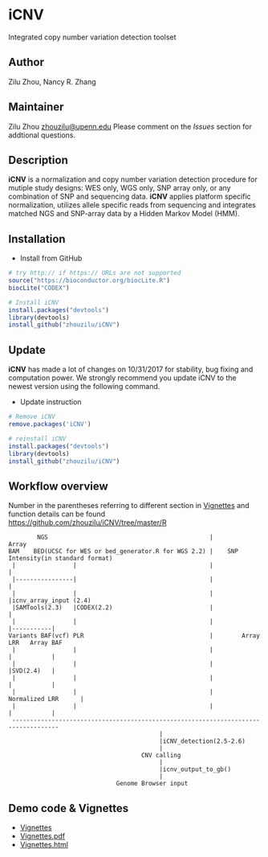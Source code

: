 # iCNV
Integrated copy number variation detection toolset

## Author
Zilu Zhou, Nancy R. Zhang

## Maintainer
Zilu Zhou <zhouzilu@upenn.edu>
Please comment on the *Issues* section for addtional questions.

## Description
**iCNV** is a normalization and copy number variation detection procedure for mutiple study designs: WES only, WGS only, SNP array only, or any combination of SNP and sequencing data. **iCNV** applies platform specific normalization, utilizes allele specific reads from sequencing and integrates matched NGS and SNP-array data by a Hidden Markov Model (HMM).

## Installation
* Install from GitHub
```r
# try http:// if https:// URLs are not supported
source("https://bioconductor.org/biocLite.R")
biocLite("CODEX")

# Install iCNV
install.packages("devtools")
library(devtools)
install_github("zhouzilu/iCNV")
```

## Update
**iCNV** has made a lot of changes on 10/31/2017 for stability, bug fixing and computation power. We strongly recommend you update iCNV to the newest version using the following command.
* Update instruction
```r
# Remove iCNV
remove.packages('iCNV')

# reinstall iCNV
install.packages("devtools")
library(devtools)
install_github("zhouzilu/iCNV")
```

## Workflow overview
Number in the parentheses referring to different section in [Vignettes](https://github.com/zhouzilu/iCNV/blob/master/vignettes/iCNV-vignette.Rmd) and function details can be found https://github.com/zhouzilu/iCNV/tree/master/R
```
        NGS                                             |           Array
BAM    BED(UCSC for WES or bed_generator.R for WGS 2.2) |    SNP Intensity(in standard format)
 |                |                                     |             |
 |----------------|                                     |             |
 |                |                                     |             |icnv_array_input (2.4)
 |SAMTools(2.3)   |CODEX(2.2)                           |             |
 |                |                                     |             |-----------|
Variants BAF(vcf) PLR                                   |        Array LRR   Array BAF
 |                |                                     |             |           |
 |                |                                     |             |SVD(2.4)   |
 |                |                                     |             |           |
 |                |                                     |     Normalized LRR      |
 |                |                                     |             |           |
 -----------------------------------------------------------------------------------
                                          |
                                          |iCNV_detection(2.5-2.6)
                                          |
                                     CNV calling
                                          |
                                          |icnv_output_to_gb()
                                          |
                              Genome Browser input
```
## Demo code & Vignettes
* [Vignettes](https://github.com/zhouzilu/iCNV/blob/master/vignettes/iCNV-vignette.Rmd)
* [Vignettes.pdf](https://github.com/zhouzilu/iCNV/blob/master/inst/doc/iCNV-vignette.pdf)
* [Vignettes.html](http://htmlpreview.github.io/?https://github.com/zhouzilu/iCNV/blob/master/inst/doc/iCNV-vignette.html)
